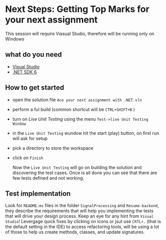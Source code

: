 # Next Steps: Getting Top Marks for your next assignment

This session will require Viasual Studio, therefore will be running only on Windows

## what do you need

 * [Visual Studio](https://visualstudio.microsoft.com/)
 * [.NET SDK 6](https://dotnet.microsoft.com/en-us/download/dotnet/6.0)

## How to get started

 * open the solution file `Ace your next assignment with .NET.sln`
 * perform a ful build (common shortcut will be `CTRL+SHIFT+B` )
 * turn on *Live Unit Testing* using the menu `Test->live Unit Testing Window`
 * in the `Live Unit Testing` wundow hit the start (play) button, on first run will ask for setup
  * pick a directory to store the workspace 
  * click on `Finish`

    Now the `Live Unit Testing` will go on building the solution and discovering the test cases. Once is all done you can see that there are few tests defined and not working.

## Test implementation
Look for `README.ms` files in the folder `SignalProcessing` and `Resume-backend`, they describe the requirements that will help you implementing the tests that will drive your design process. Keep an eye for any hint from `Visual Studio`! Levergage quick fixes by clicking on icons or jsut use `CRTL+.` (that is the default setting in the IDE) to access refactoring tools, will be using a lot of those to help us create methods, classes, and update signatures.
